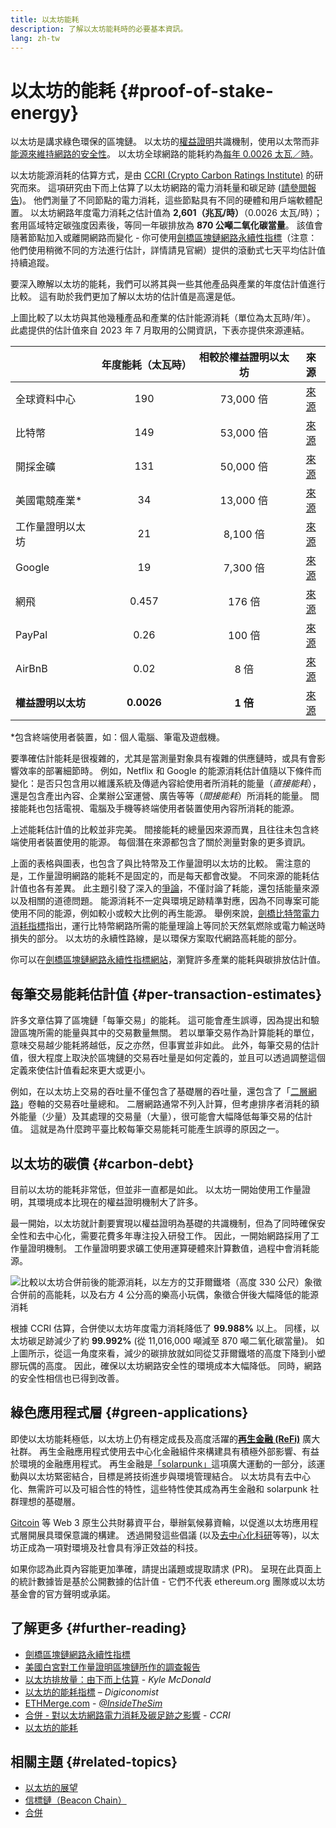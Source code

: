 ```yaml
---
title: 以太坊能耗
description: 了解以太坊能耗時的必要基本資訊。
lang: zh-tw
---
```


# 以太坊的能耗 {#proof-of-stake-energy}

以太坊是講求綠色環保的區塊鏈。 以太坊的[權益證明](/developers/docs/consensus-mechanisms/pos)共識機制，使用以太幣而非[能源來維持網路的安全性](/developers/docs/consensus-mechanisms/pow)。 以太坊全球網路的能耗約為[每年 0.0026 太瓦／時](https://carbon-ratings.com/eth-report-2022)。

以太坊能源消耗的估算方式，是由 [CCRI (Crypto Carbon Ratings Institute)](https://carbon-ratings.com) 的研究而來。 這項研究由下而上估算了以太坊網路的電力消耗量和碳足跡 ([請參閲報告](https://carbon-ratings.com/eth-report-2022))。 他們測量了不同節點的電力消耗，這些節點具有不同的硬體和用戶端軟體配置。 以太坊網路年度電力消耗之估計值為 **2,601（兆瓦/時）**（0.0026 太瓦/時）；套用區域特定碳強度因素後，等同一年碳排放為 **870 公噸二氧化碳當量**。 該值會隨著節點加入或離開網路而變化 - 你可使用[劍橋區塊鏈網路永續性指標](https://ccaf.io/cbnsi/ethereum)（注意：他們使用稍微不同的方法進行估計，詳情請見官網）提供的滾動式七天平均估計值持續追蹤。

要深入瞭解以太坊的能耗，我們可以將其與一些其他產品與產業的年度估計值進行比較。 這有助於我們更加了解以太坊的估計值是高還是低。

<EnergyConsumptionChart />

上圖比較了以太坊與其他幾種產品和產業的估計能源消耗（單位為太瓦時/年）。 此處提供的估計值來自 2023 年 7 月取用的公開資訊，下表亦提供來源連結。

|             | 年度能耗（太瓦時）  | 相較於權益證明以太坊 |                                                                                      來源                                                                                       |
|:----------- |:----------:|:----------:|:-----------------------------------------------------------------------------------------------------------------------------------------------------------------------------:|
| 全球資料中心      |    190     |  73,000 倍  |                                    [來源](https://www.iea.org/commentaries/data-centres-and-energy-from-global-headlines-to-local-headaches)                                    |
| 比特幣         |    149     |  53,000 倍  |                                                                 [來源](https://ccaf.io/cbnsi/cbeci/comparisons)                                                                 |
| 開採金礦        |    131     |  50,000 倍  |                                                                 [來源](https://ccaf.io/cbnsi/cbeci/comparisons)                                                                 |
| 美國電競產業\*  |     34     |  13,000 倍  |                 [來源](https://www.researchgate.net/publication/336909520_Toward_Greener_Gaming_Estimating_National_Energy_Use_and_Energy_Efficiency_Potential)                 |
| 工作量證明以太坊    |     21     |  8,100 倍   |                                                                    [來源](https://ccaf.io/cbnsi/ethereum/1)                                                                     |
| Google      |     19     |  7,300 倍   |                                           [來源](https://www.gstatic.com/gumdrop/sustainability/google-2022-environmental-report.pdf)                                           |
| 網飛          |   0.457    |   176 倍    | [來源](https://assets.ctfassets.net/4cd45et68cgf/7B2bKCqkXDfHLadrjrNWD8/e44583e5b288bdf61e8bf3d7f8562884/2021_US_EN_Netflix_EnvironmentalSocialGovernanceReport-2021_Final.pdf) |
| PayPal      |    0.26    |   100 倍    |                                  [來源](https://s202.q4cdn.com/805890769/files/doc_downloads/global-impact/CDP_Climate_Change_PayPal-(1).pdf)                                   |
| AirBnB      |    0.02    |    8 倍     |                               [來源](https://s26.q4cdn.com/656283129/files/doc_downloads/governance_doc_updated/Airbnb-ESG-Factsheet-(Final).pdf)                               |
| **權益證明以太坊** | **0.0026** |  **1 倍**   |                                                               [來源](https://carbon-ratings.com/eth-report-2022)                                                                |

\*包含終端使用者裝置，如：個人電腦、筆電及遊戲機。

要準確估計能耗是很複雜的，尤其是當測量對象具有複雜的供應鏈時，或具有會影響效率的部署細節時。 例如，Netflix 和 Google 的能源消耗估計值隨以下條件而變化：是否只包含用以維護系統及傳遞內容給使用者所消耗的能量（_直接能耗_），還是包含產出內容、企業辦公室運營、廣告等等（_間接能耗_）所消耗的能量。 間接能耗也包括電視、電腦及手機等終端使用者裝置使用內容所消耗的能源。

上述能耗估計值的比較並非完美。 間接能耗的總量因來源而異，且往往未包含終端使用者裝置使用的能源。 每個潛在來源都包含了關於測量對象的更多資訊。

上面的表格與圖表，也包含了與比特幣及工作量證明以太坊的比較。 需注意的是，工作量證明網路的能耗不是固定的，而是每天都會改變。 不同來源的能耗估計值也各有差異。 此主題引發了深入的[爭論](https://www.coindesk.com/business/2020/05/19/the-last-word-on-bitcoins-energy-consumption/)，不僅討論了耗能，還包括能量來源以及相關的道德問題。 能源消耗不一定與環境足跡精準對應，因為不同專案可能使用不同的能源，例如較小或較大比例的再生能源。 舉例來說，[劍橋比特幣電力消耗指標](https://ccaf.io/cbnsi/cbeci/comparisons)指出，運行比特幣網路所需的能量理論上等同於天然氣燃除或電力輸送時損失的部分。 以太坊的永續性路線，是以環保方案取代網路高耗能的部分。

你可以在[劍橋區塊鏈網路永續性指標網站](https://ccaf.io/cbnsi/ethereum)，瀏覽許多產業的能耗與碳排放估計值。

## 每筆交易能耗估計值 {#per-transaction-estimates}

許多文章估算了區塊鏈「每筆交易」的能耗。 這可能會產生誤導，因為提出和驗證區塊所需的能量與其中的交易數量無關。 若以單筆交易作為計算能耗的單位，意味交易越少能耗將越低，反之亦然，但事實並非如此。 此外，每筆交易的估計值，很大程度上取決於區塊鏈的交易吞吐量是如何定義的，並且可以透過調整這個定義來使估計值看起來更大或更小。

例如，在以太坊上交易的吞吐量不僅包含了基礎層的吞吐量，還包含了「[二層網路](/layer-2/)」卷軸的交易吞吐量總和。 二層網路通常不列入計算，但考慮排序者消耗的額外能量（少量）及其處理的交易量（大量），很可能會大幅降低每筆交易的估計值。 這就是為什麼跨平臺比較每筆交易能耗可能產生誤導的原因之一。

## 以太坊的碳債 {#carbon-debt}

目前以太坊的能耗非常低，但並非一直都是如此。 以太坊一開始使用工作量證明，其環境成本比現在的權益證明機制大了許多。

最一開始，以太坊就計劃要實現以權益證明為基礎的共識機制，但為了同時確保安全性和去中心化，需要花費多年專注投入研發工作。 因此，一開始網路採用了工作量證明機制。 工作量證明要求礦工使用運算硬體來計算數值，過程中會消耗能源。

![比較以太坊合併前後的能源消耗，以左方的艾菲爾鐵塔（高度 330 公尺）象徵合併前的高能耗，以及右方 4 公分高的樂高小玩偶，象徵合併後大幅降低的能源消耗](energy_consumption_pre_post_merge.png)

根據 CCRI 估算，合併使以太坊年度電力消耗降低了 **99.988%** 以上。 同樣，以太坊碳足跡減少了約 **99.992%** (從 11,016,000 噸減至 870 噸二氧化碳當量)。 如上圖所示，從這一角度來看，減少的碳排放就如同從艾菲爾鐵塔的高度下降到小塑膠玩偶的高度。 因此，確保以太坊網路安全性的環境成本大幅降低。 同時，網路的安全性相信也已得到改善。

## 綠色應用程式層 {#green-applications}

即使以太坊能耗極低，以太坊上仍有穩定成長及高度活躍的[**再生金融 (ReFi)**](/refi/) 廣大社群。 再生金融應用程式使用去中心化金融組件來構建具有積極外部影響、有益於環境的金融應用程式。 再生金融是[「solarpunk」](https://en.wikipedia.org/wiki/Solarpunk)這項廣大運動的一部分，該運動與以太坊緊密結合，目標是將技術進步與環境管理結合。 以太坊具有去中心化、無需許可以及可組合性的特性，這些特性使其成為再生金融和 solarpunk 社群理想的基礎層。

[Gitcoin](https://gitcoin.co) 等 Web 3 原生公共財募資平台，舉辦氣候募資輪，以促進以太坊應用程式層開展具環保意識的構建。 透過開發這些倡議 (以及[去中心化科研](/desci/)等等)，以太坊正成為一項對環境及社會具有淨正效益的科技。

<Alert variant="update">
<AlertEmoji text=":evergreen_tree:" />
<AlertContent>
<AlertDescription>
  如果你認為此頁內容能更加準確，請提出議題或提取請求 (PR)。 呈現在此頁面上的統計數據皆是基於公開數據的估計值 - 它們不代表 ethereum.org 團隊或以太坊基金會的官方聲明或承諾。
</AlertDescription>
</AlertContent>
</Alert>

## 了解更多 {#further-reading}

- [劍橋區塊鏈網路永續性指標](https://ccaf.io/cbnsi/ethereum)
- [美國白宮對工作量證明區塊鏈所作的調查報告](https://www.whitehouse.gov/wp-content/uploads/2022/09/09-2022-Crypto-Assets-and-Climate-Report.pdf)
- [以太坊排放量：由下而上估算](https://kylemcdonald.github.io/ethereum-emissions/) - _Kyle McDonald_
- [以太坊的能耗指標](https://digiconomist.net/ethereum-energy-consumption/) – _Digiconomist_
- [ETHMerge.com](https://ethmerge.com/) - _[@InsideTheSim](https://twitter.com/InsideTheSim)_
- [合併 - 對以太坊網路電力消耗及碳足跡之影響](https://carbon-ratings.com/eth-report-2022) - _CCRI_
- [以太坊的能耗](https://mirror.xyz/jmcook.eth/ODpCLtO4Kq7SCVFbU4He8o8kXs418ZZDTj0lpYlZkR8)

## 相關主題 {#related-topics}

- [以太坊的展望](/roadmap/vision/)
- [信標鏈（Beacon Chain）](/roadmap/beacon-chain)
- [合併](/roadmap/merge/)
